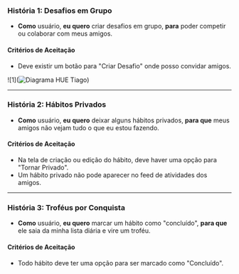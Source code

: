 ### História 1: Desafios em Grupo

* **Como** usuário, **eu quero** criar desafios em grupo, **para** poder competir ou colaborar com meus amigos.

#### Critérios de Aceitação
* Deve existir um botão para "Criar Desafio" onde posso convidar amigos.

![1](![Diagrama HUE Tiago](../Diagramas/Diagrama_HUE_Tiago1.svg))

---

### História 2: Hábitos Privados

* **Como** usuário, **eu quero** deixar alguns hábitos privados, **para que** meus amigos não vejam tudo o que eu estou fazendo.

#### Critérios de Aceitação
* Na tela de criação ou edição do hábito, deve haver uma opção para "Tornar Privado".
* Um hábito privado não pode aparecer no feed de atividades dos amigos.

---

### História 3: Troféus por Conquista

* **Como** usuário, **eu quero** marcar um hábito como "concluído", **para que** ele saia da minha lista diária e vire um troféu.

#### Critérios de Aceitação
* Todo hábito deve ter uma opção para ser marcado como "Concluído".
